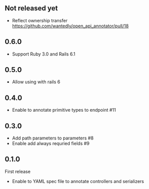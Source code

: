 ## Not released yet

- Reflect ownership transfer https://github.com/wantedly/open_api_annotator/pull/18

## 0.6.0
- Support Ruby 3.0 and Rails 6.1
## 0.5.0
- Allow using with rails 6

## 0.4.0
- Enable to annotate primitive types to endpoint #11

## 0.3.0
- Add path parameters to parameters #8
- Enable add always requried fields #9

## 0.1.0
First release

* Enable to YAML spec file to annotate controllers and serializers
